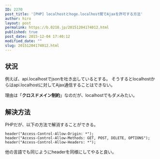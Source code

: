 ```yaml
---
ID: 2270
post_title: '[PHP] localhostとhoge.localhost間でAjaxを許可する方法'
author: hiro
layout: post
permalink: https://b.0218.jp/20151204174012.html
published: true
post_date: 2015-12-04 17:40:12
modified_date: ""
slug: 20151204174012.html
---
```

<!--more-->
<h2>状況</h2>
例えば、api.localhostでjsonを吐き出しているとする。
そうするとlocalhostからはapi.localhostに対してAjax通信することはできない。

理由は「<b>クロスドメイン制約</b>」なのだが、localhostでもダメみたい。

<h2>解決方法</h2>
PHPだが、以下の方法で解消することができる。
<pre class="language-php"><code>header("Access-Control-Allow-Origin: *");
header("Access-Control-Allow-Methods: GET, POST, DELETE, OPTIONS");
header("Access-Control-Allow-Headers: *");</code></pre>

他の言語でも同じようにheaderを同様にしてやると良い。